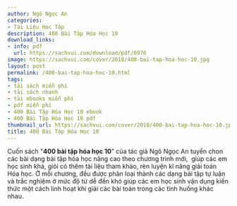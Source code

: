 ```yaml
---
author: Ngô Ngọc An
categories:
- Tài Liệu Học Tập
description: 400 Bài Tập Hóa Học 10
download_links:
- info: pdf
  url: https://sachvui.com/download/pdf/6976
image: https://sachvui.com/cover/2018/400-bai-tap-hoa-hoc-10.jpg
layout: post
permalink: /400-bai-tap-hoa-hoc-10.html
tags:
- tải sách miễn phí
- tải sách nhanh
- tải ebooks miễn phí
- pdf miễn phí
- 400 Bài Tập Hóa Học 10 ebook
- 400 Bài Tập Hóa Học 10 pdf
thumbnail_url: https://sachvui.com/cover/2018/400-bai-tap-hoa-hoc-10.jpg
title: 400 Bài Tập Hóa Học 10
---
```


 <div class="item-desc text-justify"> <p>Cuốn sách "<strong>400 bài tập hóa học 10</strong>" của tác giả Ngô Ngọc An tuyển chon các bài dạng bài tập hóa học nâng cao theo chương trình mới,  giúp các em học sinh khá, giỏi có thêm tài liệu tham khảo, rèn luyện kĩ năng giải toán Hóa học. Ở mỗi chương, đều được phân loại thành các dạng bài tập tự luận và trắc nghiệm ở mức độ từ dễ đến khó giúp các em học sinh vận dụng kiến thức một cách linh hoạt khi giải các bài toán trong các tình huống khác nhau.</p> </div>